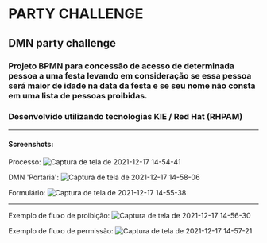 PARTY CHALLENGE
=======================

## DMN party challenge
### Projeto BPMN para concessão de acesso de determinada pessoa a uma festa levando em consideração se essa pessoa será maior de idade na data da festa e se seu nome não consta em uma lista de pessoas proibidas.

### Desenvolvido utilizando tecnologias KIE / Red Hat (RHPAM)

--------------------------------------------------

#### Screenshots:

Processo:
![Captura de tela de 2021-12-17 14-54-41](https://user-images.githubusercontent.com/90478919/146589005-5401830d-6b8e-47dc-b57b-e9aafd486e4f.png)

DMN 'Portaria':
![Captura de tela de 2021-12-17 14-58-06](https://user-images.githubusercontent.com/90478919/146589141-e1a34f3f-c85c-4a9f-97bc-8dd5ad2d9a46.png)

Formulário:
![Captura de tela de 2021-12-17 14-55-38](https://user-images.githubusercontent.com/90478919/146589210-de9f6f55-cac8-4df6-8913-c86a436460b7.png)

---------------------------------------------------

Exemplo de fluxo de proibição:
![Captura de tela de 2021-12-17 14-56-30](https://user-images.githubusercontent.com/90478919/146589279-29f8a609-4fd8-4301-9882-ffc0fd6367cf.png)

Exemplo de fluxo de permissão:
![Captura de tela de 2021-12-17 14-57-21](https://user-images.githubusercontent.com/90478919/146589308-870a6e21-3214-4fbd-95d4-9cb535b3eae6.png)
